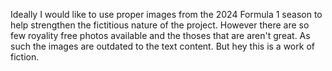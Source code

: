 Ideally I would like to use proper images from the 2024 Formula 1 season to help strengthen the fictitious nature of the project. However there are so few royality free photos available and the thoses that are aren't great. As such the images are outdated to the text content. But hey this is a work of fiction.  
